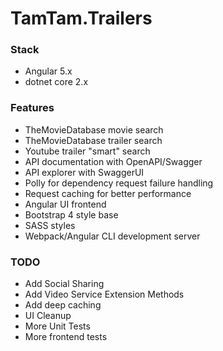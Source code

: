 # TamTam.Trailers

### Stack

 - Angular 5.x
 - dotnet core 2.x

### Features

 - TheMovieDatabase movie search
 - TheMovieDatabase trailer search
 - Youtube trailer "smart" search
 - API documentation with OpenAPI/Swagger
 - API explorer with SwaggerUI
 - Polly for dependency request failure handling
 - Request caching for better performance
 - Angular UI frontend
 - Bootstrap 4 style base
 - SASS styles
 - Webpack/Angular CLI development server
 
### TODO

 - Add Social Sharing
 - Add Video Service Extension Methods
 - Add deep caching
 - UI Cleanup
 - More Unit Tests
 - More frontend tests 